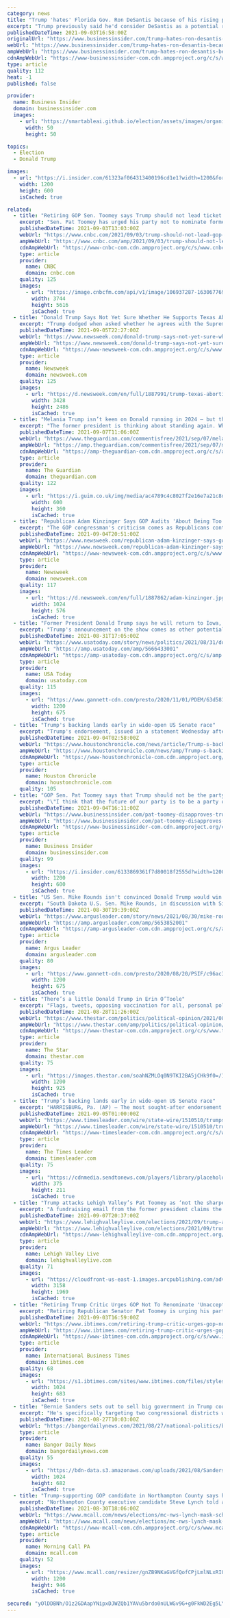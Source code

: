```yaml
---
category: news
title: "Trump 'hates' Florida Gov. Ron DeSantis because of his rising popularity in the GOP, report says"
excerpt: "Trump previously said he'd consider DeSantis as a potential running mate if he decides to run for president in 2024."
publishedDateTime: 2021-09-03T16:58:00Z
originalUrl: "https://www.businessinsider.com/trump-hates-ron-desantis-because-of-his-popularity-report-2021-9"
webUrl: "https://www.businessinsider.com/trump-hates-ron-desantis-because-of-his-popularity-report-2021-9"
ampWebUrl: "https://www.businessinsider.com/trump-hates-ron-desantis-because-of-his-popularity-report-2021-9?amp"
cdnAmpWebUrl: "https://www-businessinsider-com.cdn.ampproject.org/c/s/www.businessinsider.com/trump-hates-ron-desantis-because-of-his-popularity-report-2021-9?amp"
type: article
quality: 112
heat: -1
published: false

provider:
  name: Business Insider
  domain: businessinsider.com
  images:
    - url: "https://smartableai.github.io/election/assets/images/organizations/businessinsider.com-50x50.jpg"
      width: 50
      height: 50

topics:
  - Election
  - Donald Trump

images:
  - url: "https://i.insider.com/61323af064313400196cd1e1?width=1200&format=jpeg"
    width: 1200
    height: 600
    isCached: true

related:
  - title: "Retiring GOP Sen. Toomey says Trump should not lead ticket in 2024"
    excerpt: "Sen. Pat Toomey has urged his party not to nominate former President Donald Trump as its presidential nominee in 2024."
    publishedDateTime: 2021-09-03T13:03:00Z
    webUrl: "https://www.cnbc.com/2021/09/03/trump-should-not-lead-gop-ticket-in-2024-retiring-sen-pat-toomey-says.html"
    ampWebUrl: "https://www.cnbc.com/amp/2021/09/03/trump-should-not-lead-gop-ticket-in-2024-retiring-sen-pat-toomey-says.html"
    cdnAmpWebUrl: "https://www-cnbc-com.cdn.ampproject.org/c/s/www.cnbc.com/amp/2021/09/03/trump-should-not-lead-gop-ticket-in-2024-retiring-sen-pat-toomey-says.html"
    type: article
    provider:
      name: CNBC
      domain: cnbc.com
    quality: 125
    images:
      - url: "https://image.cnbcfm.com/api/v1/image/106937287-1630677698608-IMG_6416.JPG?v=1630677935"
        width: 3744
        height: 5616
        isCached: true
  - title: "Donald Trump Says Not Yet Sure Whether He Supports Texas Abortion Law"
    excerpt: "Trump dodged when asked whether he agrees with the Supreme Court ruling, saying it's \"complex and also probably temporary.\""
    publishedDateTime: 2021-09-05T22:27:00Z
    webUrl: "https://www.newsweek.com/donald-trump-says-not-yet-sure-whether-he-supports-texas-abortion-law-1626284"
    ampWebUrl: "https://www.newsweek.com/donald-trump-says-not-yet-sure-whether-he-supports-texas-abortion-law-1626284?amp=1"
    cdnAmpWebUrl: "https://www-newsweek-com.cdn.ampproject.org/c/s/www.newsweek.com/donald-trump-says-not-yet-sure-whether-he-supports-texas-abortion-law-1626284?amp=1"
    type: article
    provider:
      name: Newsweek
      domain: newsweek.com
    quality: 125
    images:
      - url: "https://d.newsweek.com/en/full/1887991/trump-texas-abortion-supreme-court-ruling.jpg"
        width: 3428
        height: 2486
        isCached: true
  - title: "Melania Trump isn’t keen on Donald running in 2024 – but that won’t stop him"
    excerpt: "The former president is thinking about standing again. While I’d love to laugh at the idea of him winning a second time, the polls offer a heavy note of caution, says Guardian columnist Arwa Mahdawi"
    publishedDateTime: 2021-09-07T11:06:00Z
    webUrl: "https://www.theguardian.com/commentisfree/2021/sep/07/melania-trump-isnt-keen-on-donald-running-in-2024-but-that-wont-stop-him?fr=operanews"
    ampWebUrl: "https://amp.theguardian.com/commentisfree/2021/sep/07/melania-trump-isnt-keen-on-donald-running-in-2024-but-that-wont-stop-him"
    cdnAmpWebUrl: "https://amp-theguardian-com.cdn.ampproject.org/c/s/amp.theguardian.com/commentisfree/2021/sep/07/melania-trump-isnt-keen-on-donald-running-in-2024-but-that-wont-stop-him"
    type: article
    provider:
      name: The Guardian
      domain: theguardian.com
    quality: 122
    images:
      - url: "https://i.guim.co.uk/img/media/ac4789c4c8027f2e16e7a21c8d5a529999f7dcc1/0_200_6000_3600/master/6000.jpg?width=300&quality=45&auto=format&fit=max&dpr=2&s=4dd9e8999cf147c26e915be43206dfa8"
        width: 600
        height: 360
        isCached: true
  - title: "Republican Adam Kinzinger Says GOP Audits 'About Being Too Scared' to Admit Trump Lost"
    excerpt: "The GOP congressman's criticism comes as Republicans continue to push for probes of last year's presidential election—10 months after it was held."
    publishedDateTime: 2021-09-04T20:51:00Z
    webUrl: "https://www.newsweek.com/republican-adam-kinzinger-says-gop-audits-about-being-too-scared-admit-trump-lost-1626180"
    ampWebUrl: "https://www.newsweek.com/republican-adam-kinzinger-says-gop-audits-about-being-too-scared-admit-trump-lost-1626180?amp=1"
    cdnAmpWebUrl: "https://www-newsweek-com.cdn.ampproject.org/c/s/www.newsweek.com/republican-adam-kinzinger-says-gop-audits-about-being-too-scared-admit-trump-lost-1626180?amp=1"
    type: article
    provider:
      name: Newsweek
      domain: newsweek.com
    quality: 117
    images:
      - url: "https://d.newsweek.com/en/full/1887862/adam-kinzinger.jpg"
        width: 1024
        height: 576
        isCached: true
  - title: "Former President Donald Trump says he will return to Iowa, adding grist to 2024 speculation"
    excerpt: "Trump's announcement on the show comes as other potential Republican presidential contenders are already making trips to Iowa."
    publishedDateTime: 2021-08-31T17:05:00Z
    webUrl: "https://www.usatoday.com/story/news/politics/2021/08/31/donald-trump-says-he-will-rally-iowa-stoking-2024-speculation/5666433001/"
    ampWebUrl: "https://amp.usatoday.com/amp/5666433001"
    cdnAmpWebUrl: "https://amp-usatoday-com.cdn.ampproject.org/c/s/amp.usatoday.com/amp/5666433001"
    type: article
    provider:
      name: USA Today
      domain: usatoday.com
    quality: 115
    images:
      - url: "https://www.gannett-cdn.com/presto/2020/11/01/PDEM/63d5811d-248f-4d1b-a046-a644d1ea0203-AP20306724939532.jpg?auto=webp&crop=5999,3375,x0,y305&format=pjpg&width=1200"
        width: 1200
        height: 675
        isCached: true
  - title: "Trump's backing lands early in wide-open US Senate race"
    excerpt: "Trump's endorsement, issued in a statement Wednesday afternoon, came early in the race, nearly nine months before next May's primary in what is expected to be one of the nation’s most competitive Senate contests in next year’s election."
    publishedDateTime: 2021-09-04T02:58:00Z
    webUrl: "https://www.houstonchronicle.com/news/article/Trump-s-backing-lands-early-in-wide-open-US-16434611.php"
    ampWebUrl: "https://www.houstonchronicle.com/news/amp/Trump-s-backing-lands-early-in-wide-open-US-16434611.php"
    cdnAmpWebUrl: "https://www-houstonchronicle-com.cdn.ampproject.org/c/s/www.houstonchronicle.com/news/amp/Trump-s-backing-lands-early-in-wide-open-US-16434611.php"
    type: article
    provider:
      name: Houston Chronicle
      domain: houstonchronicle.com
    quality: 105
  - title: "GOP Sen. Pat Toomey says that Trump should not be the party's 2024 presidential nominee, slams his 'unacceptable' behavior"
    excerpt: "\"I think that the future of our party is to be a party of ideas, and not to be a party about any one individual,\" Toomey said in a CNBC interview."
    publishedDateTime: 2021-09-04T16:11:00Z
    webUrl: "https://www.businessinsider.com/pat-toomey-disapproves-trump-2024-election-republican-party-presidential-nominee-2021-9"
    ampWebUrl: "https://www.businessinsider.com/pat-toomey-disapproves-trump-2024-election-republican-party-presidential-nominee-2021-9?amp"
    cdnAmpWebUrl: "https://www-businessinsider-com.cdn.ampproject.org/c/s/www.businessinsider.com/pat-toomey-disapproves-trump-2024-election-republican-party-presidential-nominee-2021-9?amp"
    type: article
    provider:
      name: Business Insider
      domain: businessinsider.com
    quality: 99
    images:
      - url: "https://i.insider.com/6133869361f7d80018f2555d?width=1200&format=jpeg"
        width: 1200
        height: 600
        isCached: true
  - title: "US Sen. Mike Rounds isn't convinced Donald Trump would win GOP nomination in 2024 election"
    excerpt: "South Dakota U.S. Sen. Mike Rounds, in discussion with Sioux Falls Rotarians, speculated what might lie ahead for the Republican Party for 2024."
    publishedDateTime: 2021-08-30T19:39:00Z
    webUrl: "https://www.argusleader.com/story/news/2021/08/30/mike-rounds-2024-election-donald-trump-kristi-noem-republican-nomination-speculation/5653852001/"
    ampWebUrl: "https://amp.argusleader.com/amp/5653852001"
    cdnAmpWebUrl: "https://amp-argusleader-com.cdn.ampproject.org/c/s/amp.argusleader.com/amp/5653852001"
    type: article
    provider:
      name: Argus Leader
      domain: argusleader.com
    quality: 80
    images:
      - url: "https://www.gannett-cdn.com/presto/2020/08/20/PSIF/c96ac377-3e03-4c86-a475-a751d7dde2e0-Rounds_ChamberOfCommerce_003.JPG?auto=webp&crop=5759,3240,x0,y292&format=pjpg&width=1200"
        width: 1200
        height: 675
        isCached: true
  - title: "There’s a little Donald Trump in Erin O’Toole"
    excerpt: "Flags, tweets, opposing vaccination for all, personal political hatred, that’s all part of the American catastrophe. But we do things differently in"
    publishedDateTime: 2021-08-28T11:26:00Z
    webUrl: "https://www.thestar.com/politics/political-opinion/2021/08/28/theres-a-little-donald-trump-in-erin-otoole.html"
    ampWebUrl: "https://www.thestar.com/amp/politics/political-opinion/2021/08/28/theres-a-little-donald-trump-in-erin-otoole.html"
    cdnAmpWebUrl: "https://www-thestar-com.cdn.ampproject.org/c/s/www.thestar.com/amp/politics/political-opinion/2021/08/28/theres-a-little-donald-trump-in-erin-otoole.html"
    type: article
    provider:
      name: The Star
      domain: thestar.com
    quality: 75
    images:
      - url: "https://images.thestar.com/soahNZMLOq0N9TKI2BA5jCHk9f0=/1200x925/smart/filters:cb(1630102320482)/https://www.thestar.com/content/dam/thestar/politics/political-opinion/2021/08/28/theres-a-little-donald-trump-in-erin-otoole/half_mast.jpg"
        width: 1200
        height: 925
        isCached: true
  - title: "Trump’s backing lands early in wide-open US Senate race"
    excerpt: "HARRISBURG, Pa. (AP) — The most sought-after endorsement in Pennsylvania’s wide-open Republican primary for U.S. Senate went early to Sean Parnell, but the backing of former President Donald Trump isn’t clearing the field for Parnell and it’s yet ..."
    publishedDateTime: 2021-09-05T01:00:00Z
    webUrl: "https://www.timesleader.com/wire/state-wire/1510510/trumps-backing-lands-early-in-wide-open-us-senate-race"
    ampWebUrl: "https://www.timesleader.com/wire/state-wire/1510510/trumps-backing-lands-early-in-wide-open-us-senate-race/amp"
    cdnAmpWebUrl: "https://www-timesleader-com.cdn.ampproject.org/c/s/www.timesleader.com/wire/state-wire/1510510/trumps-backing-lands-early-in-wide-open-us-senate-race/amp"
    type: article
    provider:
      name: The Times Leader
      domain: timesleader.com
    quality: 75
    images:
      - url: "https://cdnmedia.sendtonews.com/players/library/placeholder.png"
        width: 375
        height: 211
        isCached: true
  - title: "Trump attacks Lehigh Valley’s Pat Toomey as ‘not the sharpest tool in the shed’"
    excerpt: "A fundraising email from the former president claims the senator from Lehigh County only won re-election \"because of my victory.\""
    publishedDateTime: 2021-09-07T20:37:00Z
    webUrl: "https://www.lehighvalleylive.com/elections/2021/09/trump-attacks-lehigh-valleys-pat-toomey-as-not-the-sharpest-tool-in-the-shed.html"
    ampWebUrl: "https://www.lehighvalleylive.com/elections/2021/09/trump-attacks-lehigh-valleys-pat-toomey-as-not-the-sharpest-tool-in-the-shed.html?outputType=amp"
    cdnAmpWebUrl: "https://www-lehighvalleylive-com.cdn.ampproject.org/c/s/www.lehighvalleylive.com/elections/2021/09/trump-attacks-lehigh-valleys-pat-toomey-as-not-the-sharpest-tool-in-the-shed.html?outputType=amp"
    type: article
    provider:
      name: Lehigh Valley Live
      domain: lehighvalleylive.com
    quality: 71
    images:
      - url: "https://cloudfront-us-east-1.images.arcpublishing.com/advancelocal/GNV6CJNKC5HUPD6BRFBFVV6LDU.jpg"
        width: 3158
        height: 1969
        isCached: true
  - title: "Retiring Trump Critic Urges GOP Not To Renominate 'Unacceptable' Ex-President In 2024"
    excerpt: "Retiring Republican Senator Pat Toomey is urging his party to become a \"party of ideas\" over that of an individual."
    publishedDateTime: 2021-09-03T16:59:00Z
    webUrl: "https://www.ibtimes.com/retiring-trump-critic-urges-gop-not-renominate-unacceptable-ex-president-2024-3287869"
    ampWebUrl: "https://www.ibtimes.com/retiring-trump-critic-urges-gop-not-renominate-unacceptable-ex-president-2024-3287869?amp=1"
    cdnAmpWebUrl: "https://www-ibtimes-com.cdn.ampproject.org/c/s/www.ibtimes.com/retiring-trump-critic-urges-gop-not-renominate-unacceptable-ex-president-2024-3287869?amp=1"
    type: article
    provider:
      name: International Business Times
      domain: ibtimes.com
    quality: 68
    images:
      - url: "https://s1.ibtimes.com/sites/www.ibtimes.com/files/styles/full/public/2021/07/16/gevers-managed-to-access-trumps-twitter-account-twice.jpg"
        width: 1024
        height: 683
        isCached: true
  - title: "Bernie Sanders sets out to sell big government in Trump country"
    excerpt: "He's specifically targeting two congressional districts where Trump's vote totals increased between 2016 and 2020."
    publishedDateTime: 2021-08-27T10:03:00Z
    webUrl: "https://bangordailynews.com/2021/08/27/national-politics/bernie-sanders-sets-out-to-sell-big-government-in-trump-country/"
    type: article
    provider:
      name: Bangor Daily News
      domain: bangordailynews.com
    quality: 55
    images:
      - url: "https://bdn-data.s3.amazonaws.com/uploads/2021/08/Sanders-in-Trump-Country.jpg"
        width: 1024
        height: 682
        isCached: true
  - title: "Trump-supporting GOP candidate in Northampton County says he’ll bring ‘strong men’ to confront pro-mask school board"
    excerpt: "Northampton County executive candidate Steve Lynch told a crowd he would bring '20 strong men' to a school board meeting and oppose"
    publishedDateTime: 2021-08-30T18:06:00Z
    webUrl: "https://www.mcall.com/news/elections/mc-nws-lynch-mask-school-board-video-20210830-liumhjqm3nfkpn75zx37i5ka5a-story.html"
    ampWebUrl: "https://www.mcall.com/news/elections/mc-nws-lynch-mask-school-board-video-20210830-liumhjqm3nfkpn75zx37i5ka5a-story.html?outputType=amp"
    cdnAmpWebUrl: "https://www-mcall-com.cdn.ampproject.org/c/s/www.mcall.com/news/elections/mc-nws-lynch-mask-school-board-video-20210830-liumhjqm3nfkpn75zx37i5ka5a-story.html?outputType=amp"
    type: article
    provider:
      name: Morning Call PA
      domain: mcall.com
    quality: 52
    images:
      - url: "https://www.mcall.com/resizer/gnZB9NKaGVGfQofCPjLmlNLxRIU=/1200x0/top/cloudfront-us-east-1.images.arcpublishing.com/tronc/JXB6NMF62VHMTIR2W6DL4WCASY.jpg"
        width: 1200
        height: 946
        isCached: true

secured: "yOlDDBNh/O1z2GDAapYNipxDJWZQb1YAVu5brdo0nULWGv9G+g0FkWD2Eg5LYF2hgBAyG+YQEWaT82MOSnVJXGX8XzrHu97Z/RKJpEQruH8T0GrfMj6+Ym6lFqToKbUU/e2nV6KnT8nAk5+8avNf4+QdVB5zEu/3dCKYRGLErHR0QfhRVNqeLvTyIGfErh9/LNyn9zbf6nzrvPvGNqul76ZVqCKdMoKX/Q1R/lkC6e1xHVkk2pPf5Mqtck4WVmqgAJ1m7td+LK+uU0ndM+pWqgIMq19LePU15SpsCbhPD3FvZHooaQKdK63D0CVkmLZ0XW0U7L4bKUw7LGF2IoWYSd2+YRPD31UPbSqcj51kNCk=;y45CG5j4k4ApxnUKkwAHGA=="
---
```


